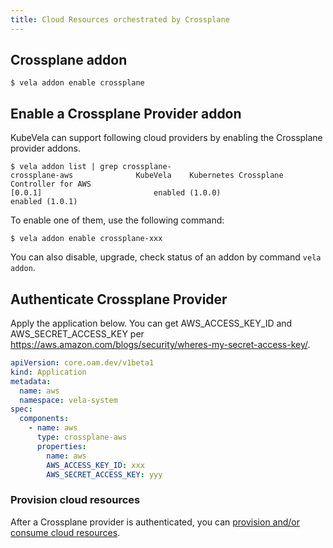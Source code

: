 ```yaml
---
title: Cloud Resources orchestrated by Crossplane
---
```



## Crossplane addon

```shell
$ vela addon enable crossplane
```

## Enable a Crossplane Provider addon

KubeVela can support following cloud providers by enabling the Crossplane provider addons.

```shell
$ vela addon list | grep crossplane-
crossplane-aws            	KubeVela	Kubernetes Crossplane Controller for AWS                                                              	[0.0.1]                      	enabled (1.0.0)                     	enabled (1.0.1)
```

To enable one of them, use the following command:

```shell
$ vela addon enable crossplane-xxx
```

You can also disable, upgrade, check status of an addon by command `vela addon`.

## Authenticate Crossplane Provider

Apply the application below. You can get AWS_ACCESS_KEY_ID and AWS_SECRET_ACCESS_KEY per https://aws.amazon.com/blogs/security/wheres-my-secret-access-key/.

```yaml
apiVersion: core.oam.dev/v1beta1
kind: Application
metadata:
  name: aws
  namespace: vela-system
spec:
  components:
    - name: aws
      type: crossplane-aws
      properties:
        name: aws
        AWS_ACCESS_KEY_ID: xxx
        AWS_SECRET_ACCESS_KEY: yyy

```

### Provision cloud resources

After a Crossplane provider is authenticated, you can [provision and/or consume cloud resources](../../end-user/components/cloud-services/cloud-resources-orchestration).
